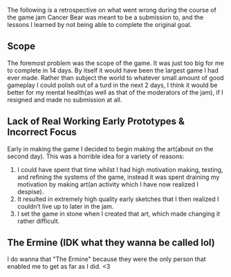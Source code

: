 The following is a retrospective on what went wrong during the course of the game jam Cancer Bear was meant to be a submission to, and the lessons I learned by not being able to complete the original goal.
## Scope
The foremost problem was the scope of the game. It was just too big for me to complete in 14 days. By itself it would have been the largest game I had ever made. Rather than subject the world to whatever small amount of good gameplay I could polish out of a turd in the next 2 days, I think it would be better for my mental health(as well as that of the moderators of the jam), if I resigned and made no submission at all. 
## Lack of Real Working Early Prototypes & Incorrect Focus
Early in making the game I decided to begin making the art(about on the second day). This was a horrible idea for a variety of reasons: 
1) I could have spent that time whilst I had high motivation making, testing, and refining the systems of the game, instead it was spent draining my motivation by making art(an activity which I have now realized I despise).
2) It resulted in extremely high quality early sketches that I then realized I couldn’t live up to later in the jam.
3) I set the game in stone when I created that art, which made changing it rather difficult.
## The Ermine (IDK what they wanna be called lol)
I do wanna that "The Ermine" because they were the only person that enabled me to get as far as I did. <3
